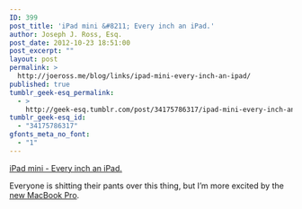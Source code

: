 ```yaml
---
ID: 399
post_title: 'iPad mini &#8211; Every inch an iPad.'
author: Joseph J. Ross, Esq.
post_date: 2012-10-23 18:51:00
post_excerpt: ""
layout: post
permalink: >
  http://joeross.me/blog/links/ipad-mini-every-inch-an-ipad/
published: true
tumblr_geek-esq_permalink:
  - >
    http://geek-esq.tumblr.com/post/34175786317/ipad-mini-every-inch-an-ipad
tumblr_geek-esq_id:
  - "34175786317"
gfonts_meta_no_font:
  - "1"
---
```

<a href='http://www.apple.com/ipad-mini/overview/'>iPad mini - Every inch an iPad.</a><div class="link_description"><p>Everyone is shitting their pants over this thing, but I&#8217;m more excited by the <a href="http://www.apple.com/macbook-pro/" target="_blank">new MacBook Pro</a>.</p></div>